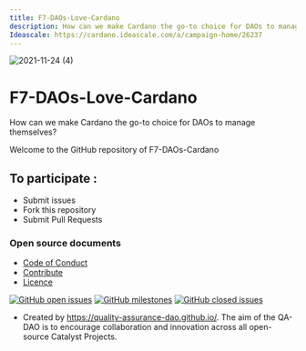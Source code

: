 ```yaml
---
title: F7-DAOs-Love-Cardano
description: How can we make Cardano the go-to choice for DAOs to manage themselves?
Ideascale: https://cardano.ideascale.com/a/campaign-home/26237
---
```

![2021-11-24 (4)](https://user-images.githubusercontent.com/25156451/143282690-21c971cc-9101-4411-91ed-b87a53c888c0.png)

# F7-DAOs-Love-Cardano

How can we make Cardano the go-to choice for DAOs to manage themselves?

Welcome to the GitHub repository of F7-DAOs-Cardano 

## To participate :
* Submit issues
* Fork this repository
* Submit Pull Requests

### Open source documents 
- [Code of Conduct](https://github.com/Catalyst-Challenges/F7-DAOs-Love-Cardano/blob/main/CODE-OF-CONDUCT.md)
- [Contribute](https://github.com/Catalyst-Challenges/F7-DAOs-Love-Cardano/blob/main/CONTRIBUTE.md)
- [Licence](https://github.com/Catalyst-Challenges/F7-DAOs-Love-Cardano/blob/main/LICENSE)

[![GitHub open issues](https://img.shields.io/github/issues/Catalyst-Challenges/F7-DAOs-Love-Cardano?style=flat-square)](https://github.com/Catalyst-Challenges/F7-DAOs-Love-Cardano/issues)
[![GitHub milestones](https://img.shields.io/github/milestones/open/Catalyst-Challenges/F7-DAOs-Love-Cardano?style=flat-square)](https://github.com/Catalyst-Challenges/F7-DAOs-Love-Cardano/milestones)
[![GitHub closed issues](https://img.shields.io/github/issues-closed-raw/Catalyst-Challenges/F7-DAOs-Love-Cardano?style=flat-square)](https://github.com/Catalyst-Challenges/F7-DAOs-Love-Cardano/issues?q=is%3Aissue+is%3Aclosed)


- Created by https://quality-assurance-dao.github.io/. The aim of the QA-DAO is to encourage collaboration and innovation across all open-source Catalyst Projects.

